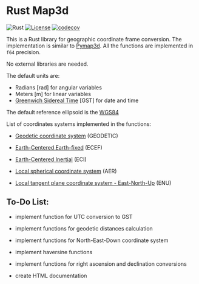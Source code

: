 # Rust Map3d
![Rust](https://github.com/gberrante/map_3d/workflows/Rust/badge.svg)
[![License](https://img.shields.io/badge/License-Apache%202.0-blue.svg)](https://opensource.org/licenses/Apache-2.0)
[![codecov](https://codecov.io/gh/gberrante/map_3d/branch/master/graph/badge.svg)](https://codecov.io/gh/gberrante/map_3d)

This is a Rust library for geographic coordinate frame conversion. The implementation is similar to  [Pymap3d](https://github.com/geospace-code/pymap3d). All the functions are implemented in `f64` precision. 

No external libraries are needed.

The default units are:

- Radians [rad] for angular variables
- Meters  [m] for linear variables
- [Greenwich Sidereal Time](https://www.cfa.harvard.edu/~jzhao/times.html)  [GST] for date and time

The default reference ellipsoid is the [WGS84](https://en.wikipedia.org/wiki/World_Geodetic_System#A_new_World_Geodetic_System:_WGS_84)

List of coordinates systems implemented in the functions:

- [Geodetic coordinate system](https://en.wikipedia.org/wiki/Geographic_coordinate_system) (GEODETIC)

- [Earth-Centered Earth-fixed](https://en.wikipedia.org/wiki/ECEF) (ECEF)
- [Earth-Centered Inertial](https://en.wikipedia.org/wiki/Earth-centered_inertial) (ECI) 
- [Local spherical coordinate system](https://en.wikipedia.org/wiki/Spherical_coordinate_system#In_geography) (AER)
- [Local tangent plane coordinate system - East-North-Up](https://en.wikipedia.org/wiki/Local_tangent_plane_coordinates) (ENU)



## To-Do List:

- implement function for UTC conversion to GST
- implement functions for geodetic distances calculation
- implement functions for North-East-Down coordinate system
- implement haversine functions
- implement functions for right ascension and declination conversions

- create HTML documentation
